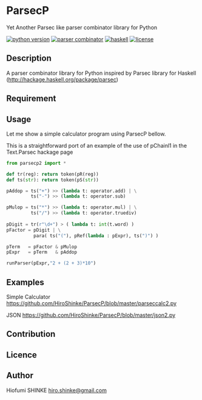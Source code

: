 # ParsecP
Yet Another Parsec like parser combinator library for Python

[![python version][shield-python]](#)
[![parser combinator][shield-parser]](#)
[![haskell][shield-haskell]](#)
[![license][shield-license]](#)

## Description

A parser combinator library for Python
inspired by Parsec library for Haskell
(http://hackage.haskell.org/package/parsec)

## Requirement

## Usage

Let me show a simple calculator program using ParsecP bellow.

This is a straightforward port of 
an example of the use of pChainl1 
in the Text.Parsec hackage page

```python
from parsecp2 import *

def tr(reg): return token(pR(reg))
def ts(str): return token(pS(str))

pAddop = ts("+") >> (lambda t: operator.add) | \
         ts("-") >> (lambda t: operator.sub) 

pMulop = ts("*") >> (lambda t: operator.mul) | \
         ts("/") >> (lambda t: operator.truediv)
        
pDigit = tr(r"\d+") > ( lambda t: int(t.word) )
pFactor = pDigit | \
          para( ts("("), pRef(lambda : pExpr), ts(")") )

pTerm   = pFactor & pMulop
pExpr   = pTerm   & pAddop

runParser(pExpr,"2 + (2 + 3)*10")

```

## Examples

Simple Calculator
https://github.com/HiroShinke/ParsecP/blob/master/parseccalc2.py

JSON
https://github.com/HiroShinke/ParsecP/blob/master/json2.py


## Contribution

## Licence

## Author

   Hiofumi SHINKE <hiro.shinke@gmail.com>


[shield-python]: https://img.shields.io/badge/python-3.6-blue.svg
[shield-parser]: https://img.shields.io/badge/tag-parser_combinator-green.svg
[shield-haskell]: https://img.shields.io/badge/tag-haskell-green.svg
[shield-license]: https://img.shields.io/badge/license-MIT-blue.svg